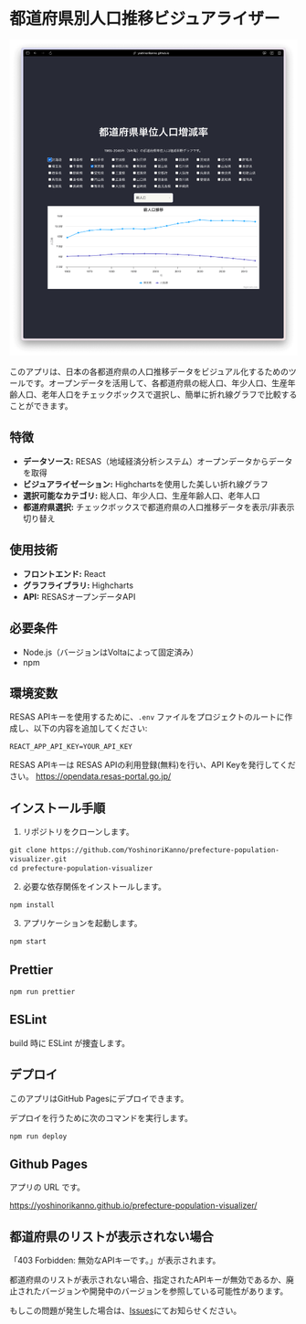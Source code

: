 # 都道府県別人口推移ビジュアライザー

![Screen Shot](https://github.com/YoshinoriKanno/prefecture-population-visualizer/raw/main/screenshot.png)

このアプリは、日本の各都道府県の人口推移データをビジュアル化するためのツールです。オープンデータを活用して、各都道府県の総人口、年少人口、生産年齢人口、老年人口をチェックボックスで選択し、簡単に折れ線グラフで比較することができます。

## 特徴

- **データソース:** RESAS（地域経済分析システム）オープンデータからデータを取得
- **ビジュアライゼーション:** Highchartsを使用した美しい折れ線グラフ
- **選択可能なカテゴリ:** 総人口、年少人口、生産年齢人口、老年人口
- **都道府県選択:** チェックボックスで都道府県の人口推移データを表示/非表示切り替え

## 使用技術

- **フロントエンド:** React
- **グラフライブラリ:** Highcharts
- **API:** RESASオープンデータAPI

## 必要条件

- Node.js（バージョンはVoltaによって固定済み）
- npm

## 環境変数

RESAS APIキーを使用するために、`.env` ファイルをプロジェクトのルートに作成し、以下の内容を追加してください:

```plaintext
REACT_APP_API_KEY=YOUR_API_KEY
```

RESAS APIキーは RESAS APIの利用登録(無料)を行い、API Keyを発行してください。 https://opendata.resas-portal.go.jp/

## インストール手順

1. リポジトリをクローンします。

```
git clone https://github.com/YoshinoriKanno/prefecture-population-visualizer.git
cd prefecture-population-visualizer
```

2. 必要な依存関係をインストールします。

```
npm install
```

3. アプリケーションを起動します。

```
npm start
```

## Prettier

```
npm run prettier
```

## ESLint

build 時に ESLint が捜査します。

## デプロイ

このアプリはGitHub Pagesにデプロイできます。

デプロイを行うために次のコマンドを実行します。

```
npm run deploy
```

## Github Pages

アプリの URL です。

https://yoshinorikanno.github.io/prefecture-population-visualizer/

## 都道府県のリストが表示されない場合

「403 Forbidden: 無効なAPIキーです。」が表示されます。

都道府県のリストが表示されない場合、指定されたAPIキーが無効であるか、廃止されたバージョンや開発中のバージョンを参照している可能性があります。

もしこの問題が発生した場合は、[Issues](https://github.com/YoshinoriKanno/prefecture-population-visualizer/issues)にてお知らせください。
